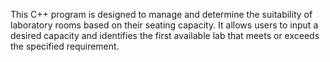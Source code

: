 This C++ program is designed to manage and determine the suitability of laboratory rooms based on their seating capacity. It allows users to input a desired capacity and identifies the first available lab that meets or exceeds the specified requirement.

